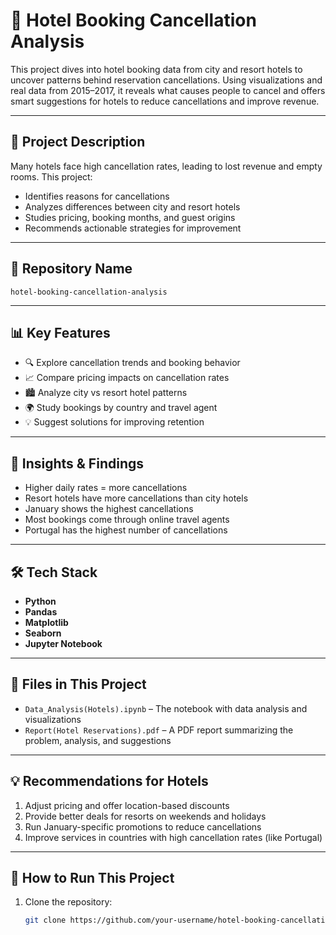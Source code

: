 # 🏨 Hotel Booking Cancellation Analysis

This project dives into hotel booking data from city and resort hotels to uncover patterns behind reservation cancellations. Using visualizations and real data from 2015–2017, it reveals what causes people to cancel and offers smart suggestions for hotels to reduce cancellations and improve revenue.

---

## 📌 Project Description

Many hotels face high cancellation rates, leading to lost revenue and empty rooms. This project:
- Identifies reasons for cancellations
- Analyzes differences between city and resort hotels
- Studies pricing, booking months, and guest origins
- Recommends actionable strategies for improvement

---

## 📁 Repository Name

`hotel-booking-cancellation-analysis`

---

## 📊 Key Features

- 🔍 Explore cancellation trends and booking behavior  
- 📈 Compare pricing impacts on cancellation rates  
- 🏙️ Analyze city vs resort hotel patterns  
- 🌍 Study bookings by country and travel agent  
- 💡 Suggest solutions for improving retention

---

## 🧠 Insights & Findings

- Higher daily rates = more cancellations  
- Resort hotels have more cancellations than city hotels  
- January shows the highest cancellations  
- Most bookings come through online travel agents  
- Portugal has the highest number of cancellations  

---

## 🛠️ Tech Stack

- **Python**
- **Pandas**
- **Matplotlib**
- **Seaborn**
- **Jupyter Notebook**

---

## 📂 Files in This Project

- `Data_Analysis(Hotels).ipynb` – The notebook with data analysis and visualizations  
- `Report(Hotel Reservations).pdf` – A PDF report summarizing the problem, analysis, and suggestions

---

## 💡 Recommendations for Hotels

1. Adjust pricing and offer location-based discounts  
2. Provide better deals for resorts on weekends and holidays  
3. Run January-specific promotions to reduce cancellations  
4. Improve services in countries with high cancellation rates (like Portugal)

---

## 🚀 How to Run This Project

1. Clone the repository:
   ```bash
   git clone https://github.com/your-username/hotel-booking-cancellation-analysis.git
